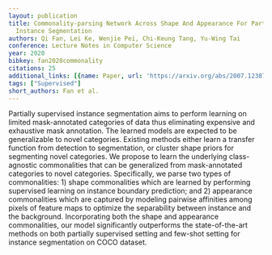 ```yaml
---
layout: publication
title: Commonality-parsing Network Across Shape And Appearance For Partially Supervised
  Instance Segmentation
authors: Qi Fan, Lei Ke, Wenjie Pei, Chi-Keung Tang, Yu-Wing Tai
conference: Lecture Notes in Computer Science
year: 2020
bibkey: fan2020commonality
citations: 25
additional_links: [{name: Paper, url: 'https://arxiv.org/abs/2007.12387'}]
tags: ["Supervised"]
short_authors: Fan et al.
---
```

Partially supervised instance segmentation aims to perform learning on
limited mask-annotated categories of data thus eliminating expensive and
exhaustive mask annotation. The learned models are expected to be generalizable
to novel categories. Existing methods either learn a transfer function from
detection to segmentation, or cluster shape priors for segmenting novel
categories. We propose to learn the underlying class-agnostic commonalities
that can be generalized from mask-annotated categories to novel categories.
Specifically, we parse two types of commonalities: 1) shape commonalities which
are learned by performing supervised learning on instance boundary prediction;
and 2) appearance commonalities which are captured by modeling pairwise
affinities among pixels of feature maps to optimize the separability between
instance and the background. Incorporating both the shape and appearance
commonalities, our model significantly outperforms the state-of-the-art methods
on both partially supervised setting and few-shot setting for instance
segmentation on COCO dataset.